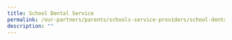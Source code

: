 ```yaml
---
title: School Dental Service
permalink: /our-partners/parents/schools-service-providers/school-dental-service/
description: ""
---
```

